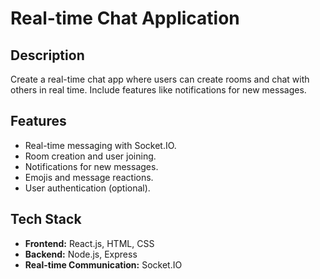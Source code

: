 # Real-time Chat Application

## Description
Create a real-time chat app where users can create rooms and chat with others in real time. Include features like notifications for new messages.

## Features
- Real-time messaging with Socket.IO.
- Room creation and user joining.
- Notifications for new messages.
- Emojis and message reactions.
- User authentication (optional).

## Tech Stack
- **Frontend:** React.js, HTML, CSS
- **Backend:** Node.js, Express
- **Real-time Communication:** Socket.IO
